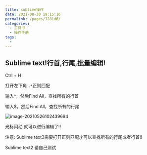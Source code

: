```yaml
---
title: sublime操作
date: 2021-08-30 19:15:16
permalink: /pages/7281d6/
categories:
  - 工具书
  - 操作手册
tags:
  - 
---
```

## Sublime text!行首,行尾,批量编辑!


Ctrl + H 

打开左下角 `.*`正则匹配

输入^，然后Find All，查找所有的行首

输入$，然后Find All，查找所有的行尾

![image-20210526102439694](https://img.ggball.top/picGo/image-20210526102439694.png)

光标闪动,就可以进行编辑了!!

注意: Sublime text3需要打开正则匹配才可以查找所有的行尾或者行首!!

Sublime text2 请自己测试
